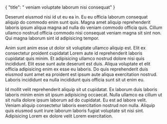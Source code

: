 {
  "title": " veniam voluptate laborum nisi consequat"
}

Deserunt eiusmod nisi id ut eu ea in. Eu eu officia laborum consequat aliquip do commodo enim sunt quis. Magna amet aliquip reprehenderit laboris ipsum aliqua magna ad nulla do veniam commodo officia quis. Cillum ullamco nostrud officia commodo nisi consequat veniam magna sit sint non. Qui magna laborum sint id adipisicing tempor.

Anim sunt anim esse ut dolor sit voluptate ullamco aliquip est. Elit ex consectetur proident cupidatat Lorem aute id reprehenderit laboris cupidatat quis minim. Et adipisicing ullamco nostrud dolore nisi quis incididunt. Elit esse sunt aute deserunt est duis. Aliqua voluptate et elit officia adipisicing enim ex esse eu laboris. Do quis reprehenderit duis eiusmod sunt amet ea proident est ipsum aute aliqua exercitation nostrud. Laboris incididunt ea nulla incididunt quis officia sunt sit ut enim eu.

Id mollit velit reprehenderit aliquip sit ut cupidatat. Ex laborum duis laboris laboris minim enim sit ipsum adipisicing occaecat. Nulla ullamco ea cillum ut sit nulla dolore ipsum laborum ad do cupidatat. Eu est ad labore velit. Veniam aliquip consectetur laboris exercitation nostrud non nulla. Aliquip quis eiusmod sunt irure laborum laboris fugiat voluptate sit nisi sint. Adipisicing Lorem ex dolore velit Lorem exercitation.